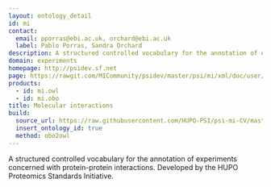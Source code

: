 ```yaml
---
layout: ontology_detail
id: mi
contact:
  email: pporras@ebi.ac.uk, orchard@ebi.ac.uk
  label: Pablo Porras, Sandra Orchard
description: A structured controlled vocabulary for the annotation of experiments concerned with protein-protein interactions.
domain: experiments
homepage: http://psidev.sf.net
page: https://rawgit.com/MICommunity/psidev/master/psi/mi/xml/doc/user/index.html
products:
  - id: mi.owl
  - id: mi.obo
title: Molecular interactions
build:
  source_url: https://raw.githubusercontent.com/HUPO-PSI/psi-mi-CV/master/psi-mi.obo
  insert_ontology_id: true
  method: obo2owl
---
```


A structured controlled vocabulary for the annotation of experiments concerned with protein-protein interactions. Developed by the HUPO Proteomics Standards Initiative.
